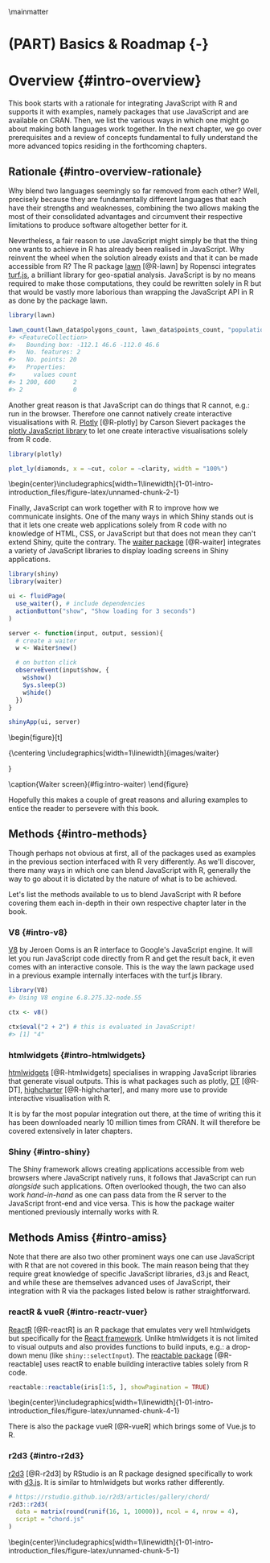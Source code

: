 \mainmatter

# (PART) Basics & Roadmap {-}

# Overview {#intro-overview}

This book starts with a rationale for integrating JavaScript with R and supports it with examples, namely packages that use JavaScript and are available on CRAN. Then, we list the various ways in which one might go about making both languages work together. In the next chapter, we go over prerequisites and a review of concepts fundamental to fully understand the more advanced topics residing in the forthcoming chapters. 

## Rationale {#intro-overview-rationale}

Why blend two languages seemingly so far removed from each other? Well, precisely because they are fundamentally different languages that each have their strengths and weaknesses, combining the two allows making the most of their consolidated advantages and circumvent their respective limitations to produce software altogether better for it. 

Nevertheless, a fair reason to use JavaScript might simply be that the thing one wants to achieve in R has already been realised in JavaScript. Why reinvent the wheel when the solution already exists and that it can be made accessible from R? The R package [lawn](https://github.com/ropensci/lawn) [@R-lawn] by Ropensci integrates [turf.js](http://turfjs.org/), a brilliant library for geo-spatial analysis. JavaScript is by no means required to make those computations, they could be rewritten solely in R but that would be vastly more laborious than wrapping the JavaScript API in R as done by the package lawn.


```r
library(lawn)

lawn_count(lawn_data$polygons_count, lawn_data$points_count, "population")
#> <FeatureCollection>
#>   Bounding box: -112.1 46.6 -112.0 46.6
#>   No. features: 2
#>   No. points: 20
#>   Properties: 
#>     values count
#> 1 200, 600     2
#> 2              0
```

Another great reason is that JavaScript can do things that R cannot, e.g.: run in the browser. Therefore one cannot natively create interactive visualisations with R. [Plotly](https://plotly-r.com/) [@R-plotly] by Carson Sievert packages the [plotly JavaScript library](https://plot.ly/) to let one create interactive visualisations solely from R code.


```r
library(plotly)

plot_ly(diamonds, x = ~cut, color = ~clarity, width = "100%")
```



\begin{center}\includegraphics[width=1\linewidth]{1-01-intro-introduction_files/figure-latex/unnamed-chunk-2-1} 

Finally, JavaScript can work together with R to improve how we communicate insights. One of the many ways in which Shiny stands out is that it lets one create web applications solely from R code with no knowledge of HTML, CSS, or JavaScript but that does not mean they can't extend Shiny, quite the contrary. The [waiter package](http://waiter.john-coene.com/) [@R-waiter] integrates a variety of JavaScript libraries to display loading screens in Shiny applications.

```r
library(shiny)
library(waiter)

ui <- fluidPage(
  use_waiter(), # include dependencies
  actionButton("show", "Show loading for 3 seconds")
)

server <- function(input, output, session){
  # create a waiter
  w <- Waiter$new()

  # on button click
  observeEvent(input$show, {
    w$show()
    Sys.sleep(3)
    w$hide()
  })
}

shinyApp(ui, server)
```

\begin{figure}[t]

{\centering \includegraphics[width=1\linewidth]{images/waiter} 

}

\caption{Waiter screen}(\#fig:intro-waiter)
\end{figure}

Hopefully this makes a couple of great reasons and alluring examples to entice the reader to persevere with this book.

## Methods {#intro-methods}

Though perhaps not obvious at first, all of the packages used as examples in the previous section interfaced with R very differently. As we'll discover, there many ways in which one can blend JavaScript with R, generally the way to go about it is dictated by the nature of what is to be achieved.

Let's list the methods available to us to blend JavaScript with R before covering them each in-depth in their own respective chapter later in the book.

### V8 {#intro-v8}

[V8](https://github.com/jeroen/v8) by Jeroen Ooms is an R interface to Google's JavaScript engine. It will let you run JavaScript code directly from R and get the result back, it even comes with an interactive console. This is the way the lawn package used in a previous example internally interfaces with the turf.js library.


```r
library(V8)
#> Using V8 engine 6.8.275.32-node.55

ctx <- v8()

ctx$eval("2 + 2") # this is evaluated in JavaScript!
#> [1] "4"
```

### htmlwidgets {#intro-htmlwidgets}

[htmlwidgets](http://www.htmlwidgets.org/) [@R-htmlwidgets] specialises in wrapping JavaScript libraries that generate visual outputs. This is what packages such as plotly, [DT](https://rstudio.github.io/DT/) [@R-DT], [highcharter](http://jkunst.com/highcharter/) [@R-highcharter], and many more use to provide interactive visualisation with R.

It is by far the most popular integration out there, at the time of writing this it has been downloaded nearly 10 million times from CRAN. It will therefore be covered extensively in later chapters.

### Shiny {#intro-shiny}

The Shiny framework allows creating applications accessible from web browsers where JavaScript natively runs, it follows that JavaScript can run _alongside_ such applications. Often overlooked though, the two can also work _hand-in-hand_ as one can pass data from the R server to the JavaScript front-end and vice versa. This is how the package waiter mentioned previously internally works with R.

## Methods Amiss {#intro-amiss}

Note that there are also two other prominent ways one can use JavaScript with R that are not covered in this book. The main reason being that they require great knowledge of specific JavaScript libraries, d3.js and React, and while these are themselves advanced uses of JavaScript, their integration with R via the packages listed below is rather straightforward.

### reactR & vueR {#intro-reactr-vuer}

[ReactR](https://react-r.github.io/reactR/) [@R-reactR] is an R package that emulates very well htmlwidgets but specifically for the [React framework](https://reactjs.org/). Unlike htmlwidgets it is not limited to visual outputs and also provides functions to build inputs, e.g.: a drop-down menu (like `shiny::selectInput`). The [reactable package](https://glin.github.io/reactable/) [@R-reactable] uses reactR to enable building interactive tables solely from R code.


```r
reactable::reactable(iris[1:5, ], showPagination = TRUE)
```



\begin{center}\includegraphics[width=1\linewidth]{1-01-intro-introduction_files/figure-latex/unnamed-chunk-4-1} 

There is also the package vueR [@R-vueR] which brings some of Vue.js to R.

### r2d3 {#intro-r2d3}

[r2d3](https://rstudio.github.io/r2d3/) [@R-r2d3] by RStudio is an R package designed specifically to work with [d3.js](https://d3js.org/). It is similar to htmlwidgets but works rather differently.


```r
# https://rstudio.github.io/r2d3/articles/gallery/chord/
r2d3::r2d3(
  data = matrix(round(runif(16, 1, 10000)), ncol = 4, nrow = 4), 
  script = "chord.js"
)
```



\begin{center}\includegraphics[width=1\linewidth]{1-01-intro-introduction_files/figure-latex/unnamed-chunk-5-1} 
